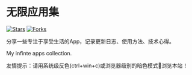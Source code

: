 # 无限应用集

[![Stars](https://img.shields.io/github/stars/Linyuzai/concept?style=social)](https://github.com/Linyuzai/concept) [![Forks](https://img.shields.io/github/forks/Linyuzai/concept?style=social)](https://github.com/Linyuzai/concept/fork)

分享一些专注于享受生活的App，记录更新日志、使用方法、技术心得。

My infinte apps collection.  

友情提示：请用系统级反色(ctrl+win+c)或浏览器级别的暗色模式🌙浏览本站！  


